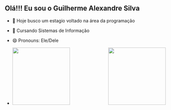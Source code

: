 ## Olá!!! Eu sou o Guilherme Alexandre Silva

- 🔭 Hoje busco um estagio voltado na área da programação
- 🌱 Cursando Sistemas de Informação
- 😄 Pronouns: Ele/Dele

- <div>
  
  <img  height="180em" src="https://github-readme-stats.vercel.app/api?username=LuigiGF&show_icons=true&theme=great-gatsby&include_all_commits=true&count_private=true"/>
  <img align="right" height="180em" src="https://github-readme-stats.vercel.app/api/top-langs/?username=LuigiGF&layout=compact&langs_count=16&theme=great-gatsby"/>
  
</div>

